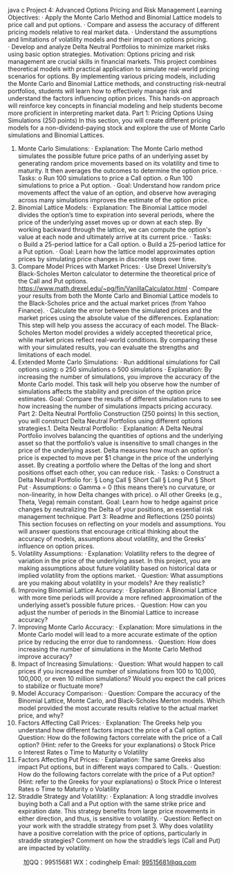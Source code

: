 java c
Project 4: Advanced Options Pricing and Risk Management 
Learning Objectives: 
· Apply the Monte Carlo Method and Binomial Lattice models to price call and put options.
· Compare and assess the accuracy of different pricing models relative to real market data.
· Understand the assumptions and limitations of volatility models and their impact on options pricing.
· Develop and analyze Delta Neutral Portfolios to minimize market risks using basic option strategies.
Motivation: Options pricing and risk management are crucial skills in financial markets. This project combines theoretical models with practical application to simulate real-world pricing scenarios for options. By implementing various pricing models, including the Monte Carlo and Binomial Lattice methods, and constructing risk-neutral portfolios, students will learn how to effectively manage risk and understand the factors influencing option prices. This hands-on approach will reinforce key concepts in financial modeling and help students become more proficient in interpreting market data.
Part 1: Pricing Options Using Simulations (250 points) 
In this section, you will create different pricing models for a non-dividend-paying stock and explore the use of Monte Carlo simulations and Binomial Lattices.
1. Monte Carlo Simulations: 
· Explanation: The Monte Carlo method simulates the possible future price paths of an underlying asset by generating random price movements based on its volatility and time to maturity. It then averages the outcomes to determine the option price.
· Tasks: 
o Run 100 simulations to price a Call option.
o Run 100 simulations to price a Put option.
· Goal: Understand how random price movements affect the value of an option, and observe how averaging across many simulations improves the estimate of the option price.
2. Binomial Lattice Models: 
· Explanation: The Binomial Lattice model divides the option’s time to expiration into several periods, where the price of the underlying asset moves up or down at each step. By working backward through the lattice, we can compute the option's value at each node and ultimately arrive at its current price.
· Tasks: 
o Build a 25-period lattice for a Call option.
o Build a 25-period lattice for a Put option.
· Goal: Learn how the lattice model approximates option prices by simulating price changes in discrete steps over time.
3. Compare Model Prices with Market Prices: 
· Use Drexel University’s Black-Scholes Merton calculator to determine the theoretical price of the Call and Put options. https://www.math.drexel.edu/~pg/fin/VanillaCalculator.html 
· Compare your results from both the Monte Carlo and Binomial Lattice models to the Black-Scholes price and the actual market prices (from Yahoo Finance).
· Calculate the error between the simulated prices and the market prices using the absolute value of the differences.
Explanation: This step will help you assess the accuracy of each model. The Black-Scholes Merton model provides a widely accepted theoretical price, while market prices reflect real-world conditions. By comparing these with your simulated results, you can evaluate the strengths and limitations of each model.
4. Extended Monte Carlo Simulations: 
· Run additional simulations for Call options using:
o 250 simulations
o 500 simulations
· Explanation: By increasing the number of simulations, you improve the accuracy of the Monte Carlo model. This task will help you observe how the number of simulations affects the stability and precision of the option price estimates.
Goal: Compare the results of different simulation runs to see how increasing the number of simulations impacts pricing accuracy.
Part 2: Delta Neutral Portfolio Construction (250 points) 
In this section, you will construct Delta Neutral Portfolios using different options strategies.1. Delta Neutral Portfolio: 
· Explanation: A Delta Neutral Portfolio involves balancing the quantities of options and the underlying asset so that the portfolio’s value is insensitive to small changes in the price of the underlying asset. Delta measures how much an option's price is expected to move per $1 change in the price of the underlying asset. By creating a portfolio where the Deltas of the long and short positions offset each other, you can reduce risk.
· Tasks: 
o Construct a Delta Neutral Portfolio for:
§ Long Call
§ Short Call
§ Long Put
§ Short Put
· Assumptions: 
o Gamma = 0 (this means there’s no curvature, or non-linearity, in how Delta changes with price).
o All other Greeks (e.g., Theta, Vega) remain constant.
Goal: Learn how to hedge against price changes by neutralizing the Delta of your positions, an essential risk management technique.
Part 3: Readme and Reflections (250 points) 
This section focuses on reflecting on your models and assumptions. You will answer questions that encourage critical thinking about the accuracy of models, assumptions about volatility, and the Greeks’ influence on option prices.
1. Volatility Assumptions: 
· Explanation: Volatility refers to the degree of variation in the price of the underlying asset. In this project, you are making assumptions about future volatility based on historical data or implied volatility from the options market.
· Question: What assumptions are you making about volatility in your models? Are they realistic?
2. Improving Binomial Lattice Accuracy: 
· Explanation: A Binomial Lattice with more time periods will provide a more refined approximation of the underlying asset’s possible future prices.
· Question: How can you adjust the number of periods in the Binomial Lattice to increase accuracy?
3. Improving Monte Carlo Accuracy: 
· Explanation: More simulations in the Monte Carlo model will lead to a more accurate estimate of the option price by reducing the error due to randomness.
· Question: How does increasing the number of simulations in the Monte Carlo Method improve accuracy?
4. Impact of Increasing Simulations: 
· Question: What would happen to call prices if you increased the number of simulations from 100 to 10,000, 100,000, or even 10 million simulations? Would you expect the call prices to stabilize or fluctuate more?
5. Model Accuracy Comparison: 
· Question: Compare the accuracy of the Binomial Lattice, Monte Carlo, and Black-Scholes Merton models. Which model provided the most accurate results relative to the actual market price, and why?
6. Factors Affecting Call Prices: 
· Explanation: The Greeks help you understand how different factors impact the price of a Call option.
· Question: How do the following factors correlate with the price of a Call option? (Hint: refer to the Greeks for your explanations)
o Stock Price
o Interest Rates
o Time to Maturity
o Volatility
7. Factors Affecting Put Prices: 
· Explanation: The same Greeks also impact Put options, but in different ways compared to Calls.
· Question: How do the following factors correlate with the price of a Put option? (Hint: refer to the Greeks for your explanations)
o Stock Price
o Interest Rates
o Time to Maturity
o Volatility
8. Straddle Strategy and Volatility: 
· Explanation: A long straddle involves buying both a Call and a Put option with the same strike price and expiration date. This strategy benefits from large price movements in either direction, and thus, is sensitive to volatility.
· Question: Reflect on your work with the straddle strategy from pset 3. Why does volatility have a positive correlation with the price of options, particularly in straddle strategies? Comment on how the straddle’s legs (Call and Put) are impacted by volatility.



         
加QQ：99515681  WX：codinghelp  Email: 99515681@qq.com
